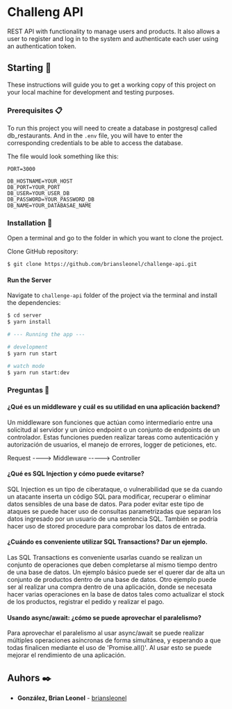 # Challeng API

REST API with functionality to manage users and products. It also allows a user to register and log in to the system and authenticate each user using an authentication token. 

## Starting 🚀

These instructions will guide you to get a working copy of this project on your local machine for development and testing purposes.

### Prerequisites 📋

To run this project you will need to create a database in postgresql called db_restaurants. And in the `.env` file, you will have to enter the corresponding credentials to be able to access the database.

The file would look something like this:

```env
PORT=3000

DB_HOSTNAME=YOUR_HOST
DB_PORT=YOUR_PORT
DB_USER=YOUR_USER_DB
DB_PASSWORD=YOUR_PASSWORD_DB
DB_NAME=YOUR_DATABASAE_NAME
```

### Installation 🔧

Open a terminal and go to the folder in which you want to clone the project.

Clone GitHub repository:

```sh
$ git clone https://github.com/briansleonel/challenge-api.git
```

#### Run the Server

Navigate to `challenge-api` folder of the project via the terminal and install the dependencies:

```bash
$ cd server
$ yarn install

# --- Running the app ---

# development
$ yarn run start

# watch mode
$ yarn run start:dev
```

### Preguntas 🚀

#### ¿Qué es un middleware y cuál es su utilidad en una aplicación backend? 

Un middleware son funciones que actúan como intermediario entre una solicitud al servidor y un único endpoint o un conjunto de endpoints de un controlador. Estas funciones pueden realizar tareas como autenticación y autorización de usuarios, el manejo de errores, logger de peticiones, etc. 

Request ----> Middleware -----> Controller

#### ¿Qué es SQL Injection y cómo puede evitarse? 

SQL Injection es un tipo de ciberataque, o vulnerabilidad que se da cuando un atacante inserta un código SQL para modificar, recuperar o eliminar datos sensibles de una base de datos. 
Para poder evitar este tipo de ataques se puede hacer uso de consultas parametrizadas que separan los datos ingresado por un usuario de una sentencia SQL. También se podría hacer uso de stored procedure para comprobar los datos de entrada.

#### ¿Cuándo es conveniente utilizar SQL Transactions? Dar un ejemplo. 

Las SQL Transactions es conveniente usarlas cuando se realizan un conjunto de operaciones que deben completarse al mismo tiempo dentro de una base de datos. Un ejemplo básico puede ser el querer dar de alta un conjunto de productos dentro de una base de datos. Otro ejemplo puede ser al realizar una compra dentro de una aplicación, donde se necesata hacer varias operaciones en la base de datos tales como actualizar el stock de los productos, registrar el pedido y realizar el pago.

#### Usando async/await: ¿cómo se puede aprovechar el paralelismo? 

Para aprovechar el paralelismo al usar async/await se puede realizar múltiples operaciones asíncronas de forma simultánea, y esperando a que todas finalicen mediante el uso de 'Promise.all()'. Al usar esto se puede mejorar el rendimiento de una aplicación.

## Auhors ✒️

-   **González, Brian Leonel** - [briansleonel](https://github.com/briansleonel)
